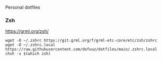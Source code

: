 Personal dotfiles

### Zsh

https://grml.org/zsh/

```
wget -O ~/.zshrc https://git.grml.org/f/grml-etc-core/etc/zsh/zshrc
wget -O ~/.zshrc.local https://raw.githubusercontent.com/dofuuz/dotfiles/main/.zshrc.local
chsh -s $(which zsh)
```
